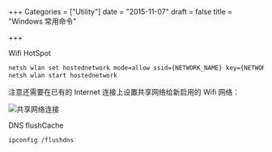 +++
Categories = ["Utility"]
date = "2015-11-07"
draft = false
title = "Windows 常用命令"

+++

Wifi HotSpot
``` bash
netsh wlan set hostednetwork mode=allow ssid={NETWORK_NAME} key={NETWORK_PASS}
netsh wlan start hostednetwork 
```

注意还需要在已有的 Internet 连接上设置共享网络给新启用的 Wifi 网络：

![共享网络连接](/post/windows-shell-utility/share_internet.jpg)


DNS flushCache

``` bash
ipconfig /flushdns
```